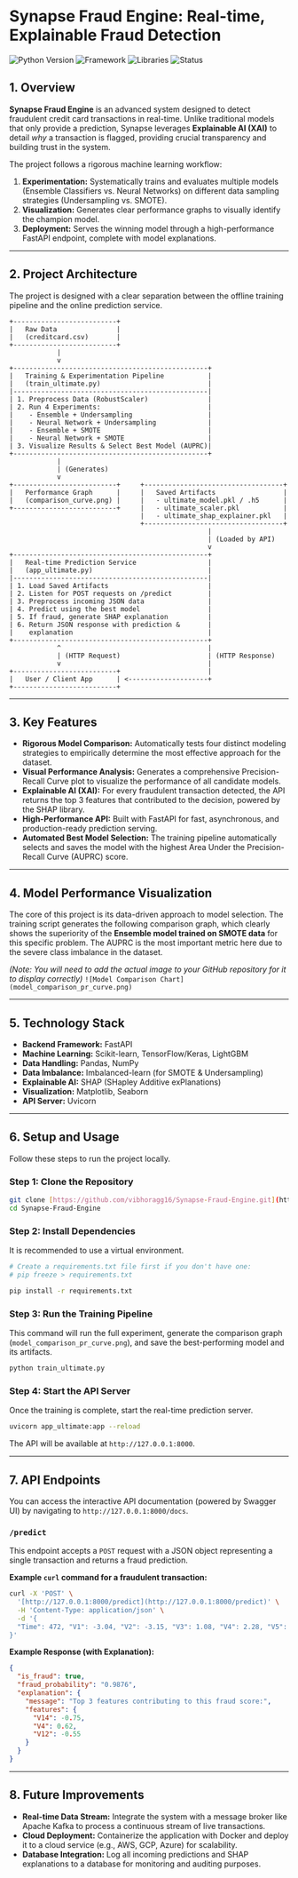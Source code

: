 # Synapse Fraud Engine: Real-time, Explainable Fraud Detection

![Python Version](https://img.shields.io/badge/python-3.9+-blue.svg)
![Framework](https://img.shields.io/badge/Framework-FastAPI-green.svg)
![Libraries](https://img.shields.io/badge/Libraries-Scikit--learn%20%7C%20TensorFlow%20%7C%20SHAP-orange.svg)
![Status](https://img.shields.io/badge/status-complete-brightgreen.svg)

## 1. Overview

**Synapse Fraud Engine** is an advanced system designed to detect fraudulent credit card transactions in real-time. Unlike traditional models that only provide a prediction, Synapse leverages **Explainable AI (XAI)** to detail *why* a transaction is flagged, providing crucial transparency and building trust in the system.

The project follows a rigorous machine learning workflow:
1.  **Experimentation:** Systematically trains and evaluates multiple models (Ensemble Classifiers vs. Neural Networks) on different data sampling strategies (Undersampling vs. SMOTE).
2.  **Visualization:** Generates clear performance graphs to visually identify the champion model.
3.  **Deployment:** Serves the winning model through a high-performance FastAPI endpoint, complete with model explanations.

---

## 2. Project Architecture

The project is designed with a clear separation between the offline training pipeline and the online prediction service.

```
+--------------------------+
|   Raw Data               |
|   (creditcard.csv)       |
+--------------------------+
            |
            v
+-------------------------------------------------+
|   Training & Experimentation Pipeline           |
|   (train_ultimate.py)                           |
|-------------------------------------------------|
| 1. Preprocess Data (RobustScaler)               |
| 2. Run 4 Experiments:                           |
|    - Ensemble + Undersampling                   |
|    - Neural Network + Undersampling             |
|    - Ensemble + SMOTE                           |
|    - Neural Network + SMOTE                     |
| 3. Visualize Results & Select Best Model (AUPRC)|
+-------------------------------------------------+
            |
            | (Generates)
            v
+--------------------------+     +-----------------------------------+
|   Performance Graph      |     |   Saved Artifacts                 |
|   (comparison_curve.png) |     |   - ultimate_model.pkl / .h5      |
+--------------------------+     |   - ultimate_scaler.pkl           |
                                 |   - ultimate_shap_explainer.pkl   |
                                 +-----------------------------------+
                                                  |
                                                  | (Loaded by API)
                                                  v
+-------------------------------------------------+
|   Real-time Prediction Service                  |
|   (app_ultimate.py)                             |
|-------------------------------------------------|
| 1. Load Saved Artifacts                         |
| 2. Listen for POST requests on /predict         |
| 3. Preprocess incoming JSON data                |
| 4. Predict using the best model                 |
| 5. If fraud, generate SHAP explanation          |
| 6. Return JSON response with prediction &       |
|    explanation                                  |
+-------------------------------------------------+
            ^                                     |
            | (HTTP Request)                      | (HTTP Response)
            v                                     |
+--------------------------+                      |
|   User / Client App      | <--------------------+
+--------------------------+

```

---

## 3. Key Features

* **Rigorous Model Comparison:** Automatically tests four distinct modeling strategies to empirically determine the most effective approach for the dataset.
* **Visual Performance Analysis:** Generates a comprehensive Precision-Recall Curve plot to visualize the performance of all candidate models.
* **Explainable AI (XAI):** For every fraudulent transaction detected, the API returns the top 3 features that contributed to the decision, powered by the SHAP library.
* **High-Performance API:** Built with FastAPI for fast, asynchronous, and production-ready prediction serving.
* **Automated Best Model Selection:** The training pipeline automatically selects and saves the model with the highest Area Under the Precision-Recall Curve (AUPRC) score.

---

## 4. Model Performance Visualization

The core of this project is its data-driven approach to model selection. The training script generates the following comparison graph, which clearly shows the superiority of the **Ensemble model trained on SMOTE data** for this specific problem. The AUPRC is the most important metric here due to the severe class imbalance in the dataset.

*(Note: You will need to add the actual image to your GitHub repository for it to display correctly)*
`![Model Comparison Chart](model_comparison_pr_curve.png)`

---

## 5. Technology Stack

* **Backend Framework:** FastAPI
* **Machine Learning:** Scikit-learn, TensorFlow/Keras, LightGBM
* **Data Handling:** Pandas, NumPy
* **Data Imbalance:** Imbalanced-learn (for SMOTE & Undersampling)
* **Explainable AI:** SHAP (SHapley Additive exPlanations)
* **Visualization:** Matplotlib, Seaborn
* **API Server:** Uvicorn

---

## 6. Setup and Usage

Follow these steps to run the project locally.

### Step 1: Clone the Repository
```bash
git clone [https://github.com/vibhoragg16/Synapse-Fraud-Engine.git](https://github.com/vibhoragg16/Synapse-Fraud-Engine.git)
cd Synapse-Fraud-Engine
```

### Step 2: Install Dependencies
It is recommended to use a virtual environment.
```bash
# Create a requirements.txt file first if you don't have one:
# pip freeze > requirements.txt

pip install -r requirements.txt
```

### Step 3: Run the Training Pipeline
This command will run the full experiment, generate the comparison graph (`model_comparison_pr_curve.png`), and save the best-performing model and its artifacts.
```bash
python train_ultimate.py
```

### Step 4: Start the API Server
Once the training is complete, start the real-time prediction server.
```bash
uvicorn app_ultimate:app --reload
```
The API will be available at `http://127.0.0.1:8000`.

---

## 7. API Endpoints

You can access the interactive API documentation (powered by Swagger UI) by navigating to `http://127.0.0.1:8000/docs`.

### `/predict`

This endpoint accepts a `POST` request with a JSON object representing a single transaction and returns a fraud prediction.

**Example `curl` command for a fraudulent transaction:**
```bash
curl -X 'POST' \
  '[http://127.0.0.1:8000/predict](http://127.0.0.1:8000/predict)' \
  -H 'Content-Type: application/json' \
  -d '{
  "Time": 472, "V1": -3.04, "V2": -3.15, "V3": 1.08, "V4": 2.28, "V5": 1.35, "V6": -1.06, "V7": 0.32, "V8": -0.06, "V9": -0.27, "V10": -0.83, "V11": -0.41, "V12": -0.5, "V13": -0.11, "V14": -2.2, "V15": 1.47, "V16": -2.2, "V17": -1.5, "V18": 0.66, "V19": 0.45, "V20": 2.1, "V21": 0.66, "V22": 0.43, "V23": 1.37, "V24": -0.29, "V25": -0.14, "V26": -0.25, "V27": 0.03, "V28": 0.03, "Amount": 529
}'
```

**Example Response (with Explanation):**
```json
{
  "is_fraud": true,
  "fraud_probability": "0.9876",
  "explanation": {
    "message": "Top 3 features contributing to this fraud score:",
    "features": {
      "V14": -0.75,
      "V4": 0.62,
      "V12": -0.55
    }
  }
}
```

---

## 8. Future Improvements

* **Real-time Data Stream:** Integrate the system with a message broker like Apache Kafka to process a continuous stream of live transactions.
* **Cloud Deployment:** Containerize the application with Docker and deploy it to a cloud service (e.g., AWS, GCP, Azure) for scalability.
* **Database Integration:** Log all incoming predictions and SHAP explanations to a database for monitoring and auditing purposes.

